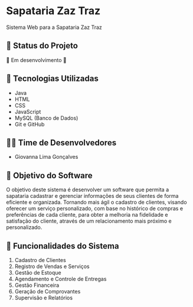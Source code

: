 # Sapataria Zaz Traz
Sistema Web para a Sapataria Zaz Traz

## 📌 Status do Projeto
🚧 Em desenvolvimento 🚧

## 🚀 Tecnologias Utilizadas
- Java
- HTML
- CSS
- JavaScript
- MySQL (Banco de Dados)
- Git e GitHub

## 👨‍💻 Time de Desenvolvedores
- Giovanna Lima Gonçalves

## 🎯 Objetivo do Software
O objetivo deste sistema é desenvolver um software que permita a sapataria 
cadastrar e gerenciar informações de seus clientes de forma eficiente e 
organizada. Tornando mais ágil o cadastro de clientes, visando oferecer um 
serviço personalizado, com base no histórico de compras e preferências de 
cada cliente, para obter a melhoria na fidelidade e satisfação do cliente, através 
de um relacionamento mais próximo e personalizado. 

## 📌 Funcionalidades do Sistema
1. Cadastro de Clientes
2. Registro de Vendas e Serviços
3. Gestão de Estoque
4. Agendamento e Controle de Entregas
5. Gestão Financeira
6. Geração de Comprovantes
7. Supervisão e Relatórios


